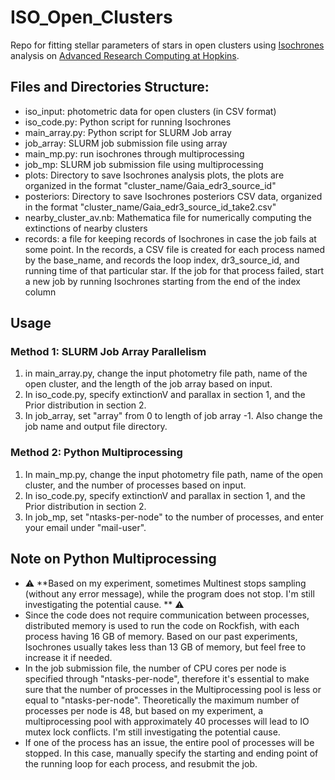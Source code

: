 # ISO_Open_Clusters
Repo for fitting stellar parameters of stars in open clusters using [Isochrones](https://github.com/timothydmorton/isochrones) analysis on [Advanced Research Computing at Hopkins](https://www.arch.jhu.edu/).

## Files and Directories Structure:
 - iso_input: photometric data for open clusters (in CSV format)
 - iso_code.py: Python script for running Isochrones
 - main_array.py: Python script for SLURM Job array
 - job_array: SLURM job submission file using array
 - main_mp.py: run isochrones through multiprocessing
 - job_mp: SLURM job submission file using multiprocessing
 - plots: Directory to save Isochrones analysis plots, the plots are organized in the format "cluster_name/Gaia_edr3_source_id"
 - posteriors: Directory to save Isochrones posteriors CSV data, organized in the format "cluster_name/Gaia_edr3_source_id_take2.csv"
 - nearby_cluster_av.nb: Mathematica file for numerically computing the extinctions of nearby clusters
 - records: a file for keeping records of Isochrones in case the job fails at some point. In the records, a CSV file is created for each
process named by the base_name, and records the loop index, dr3_source_id, and running time of that particular star. If the job for that process failed, start a new job by running Isochrones starting from the end of the index column

## Usage

### Method 1: SLURM Job Array Parallelism
1. in main_array.py, change the input photometry file path, name of the open cluster, and the length of the job array based on input.
2. In iso_code.py, specify extinctionV and parallax in section 1, and the Prior distribution in section 2.
3. In job_array, set "array" from 0 to length of job array -1. Also change the job name and output file directory.


### Method 2: Python Multiprocessing
1. In main_mp.py, change the input photometry file path, name of the open cluster, and the number of processes based on input.
2. In iso_code.py, specify extinctionV and parallax in section 1, and the Prior distribution in section 2.
3. In job_mp, set "ntasks-per-node" to the number of processes, and enter your email under "mail-user".

## Note on Python Multiprocessing
 - :warning: **Based on my experiment, sometimes Multinest stops sampling (without any error message), while the program does not stop. I'm still investigating the potential cause. ** :warning:
 - Since the code does not require communication between processes, distributed memory is used to run the code on Rockfish, with each process having 16 GB of memory. Based on our past experiments, Isochrones usually takes less than 13 GB of memory, but feel free to increase it if needed.
 - In the job submission file, the number of CPU cores per node is specified through "ntasks-per-node", therefore it's essential to make sure that the number of processes in the Multiprocessing pool is less or equal to "ntasks-per-node". Theoretically the maximum number of processes per node is 48, but based on my experiment, a multiprocessing pool with approximately 40 processes will lead to IO mutex lock conflicts. I'm still investigating the potential cause.
 - If one of the process has an issue, the entire pool of processes will be stopped. In this case, manually specify the starting and ending point of the running loop for each process, and resubmit the job.
